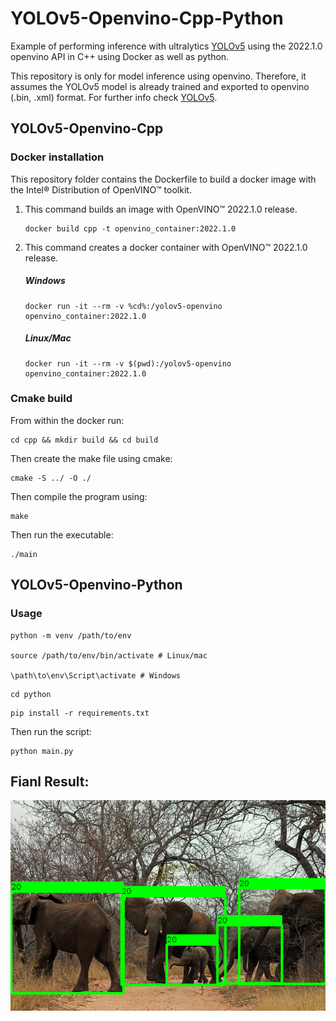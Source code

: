 # YOLOv5-Openvino-Cpp-Python

Example of performing inference with ultralytics [YOLOv5](https://github.com/ultralytics/yolov5) using the 2022.1.0 openvino API in C++ using Docker as well as python.

This repository is only for model inference using openvino. Therefore, it assumes the YOLOv5 model is already trained and exported to openvino (.bin, .xml) format. For further info check [YOLOv5](https://github.com/ultralytics/yolov5).

## YOLOv5-Openvino-Cpp

### Docker installation
This repository folder contains the Dockerfile to build a docker image with the Intel® Distribution of OpenVINO™ toolkit.

1) This command builds an image with OpenVINO™ 2022.1.0 release.
    ```
    docker build cpp -t openvino_container:2022.1.0
    ```
2) This command creates a docker container with OpenVINO™ 2022.1.0 release.
    ##### Windows
    ```
    docker run -it --rm -v %cd%:/yolov5-openvino openvino_container:2022.1.0
    ```
    ##### Linux/Mac
    ```
    docker run -it --rm -v $(pwd):/yolov5-openvino openvino_container:2022.1.0
    ```
### Cmake build

From within the docker run:
```
cd cpp && mkdir build && cd build
```
Then create the make file using cmake:
```
cmake -S ../ -O ./
```
Then compile the program using:
```
make
```
Then run the executable:
```
./main
```

## YOLOv5-Openvino-Python

### Usage

```
python -m venv /path/to/env

source /path/to/env/bin/activate # Linux/mac

\path\to\env\Script\activate # Windows
```
```
cd python
```
```
pip install -r requirements.txt
```

Then run the script:
```
python main.py
```

## Fianl Result:

![IMAGE_DESCRIPTION](./imgs/result.png)
